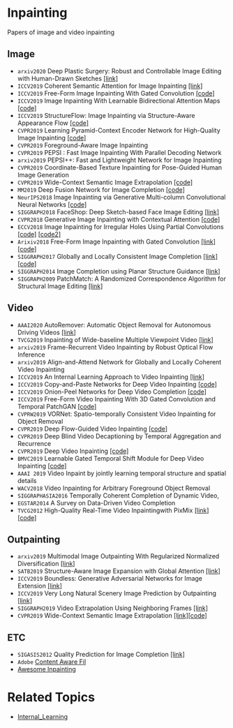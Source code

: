 # Inpainting
Papers of image and video inpainting

## Image
* `arxiv2020` Deep Plastic Surgery: Robust and Controllable Image Editing with Human-Drawn Sketches [[link]](https://arxiv.org/pdf/2001.02890.pdf)
* `ICCV2019` Coherent Semantic Attention for Image Inpainting [[link]]()
* `ICCV2019` Free-Form Image Inpainting With Gated Convolution [[code]](https://github.com/JiahuiYu/generative_inpainting)
* `ICCV2019` Image Inpainting With Learnable Bidirectional Attention Maps [[code]](https://github.com/PaddlePaddle/models/tree/develop/PaddleCV/Research/inpainting-lbam)
* `ICCV2019` StructureFlow: Image Inpainting via Structure-Aware Appearance Flow [[code]](https://github.com/RenYurui/StructureFlow)
* `CVPR2019` Learning Pyramid-Context Encoder Network for High-Quality Image Inpainting [[code]](https://github.com/researchmm/PEN-Net-for-Inpainting)
* `CVPR2019` Foreground-Aware Image Inpainting
* `CVPR2019` PEPSI : Fast Image Inpainting With Parallel Decoding Network
* `arxiv2019` PEPSI++: Fast and Lightweight Network for Image Inpainting
* `CVPR2019` Coordinate-Based Texture Inpainting for Pose-Guided Human Image Generation
* `CVPR2019` Wide-Context Semantic Image Extrapolation [[code]](https://github.com/shepnerd/outpainting_srn)
* `MM2019` Deep Fusion Network for Image Completion [[code]](https://github.com/hughplay/DFNet)
* `NeurIPS2018` Image Inpainting via Generative Multi-column Convolutional Neural Networks [[code]](https://github.com/shepnerd/inpainting_gmcnn)
* `SIGGRAPH2018` FaceShop: Deep Sketch-based Face Image Editing [[link]](https://home.inf.unibe.ch/~porteni/projects/faceshop/)
* `CVPR2018` Generative Image Inpainting with Contextual Attention [[code]](https://github.com/JiahuiYu/generative_inpainting)
* `ECCV2018` Image Inpainting for Irregular Holes Using Partial Convolutions [[code]](https://github.com/NVIDIA/partialconv) [[code2]](https://github.com/MathiasGruber/PConv-Keras)
* `Arixiv2018` Free-Form Image Inpainting with Gated Convolution [[link]](http://jiahuiyu.com/deepfill2/)[[code]](https://github.com/JiahuiYu/generative_inpainting)
* `SIGGRAPH2017` Globally and Locally Consistent Image Completion [[link]](http://iizuka.cs.tsukuba.ac.jp/projects/completion/en/)[[code]](https://github.com/satoshiiizuka/siggraph2017_inpainting)
* `SIGGRAPH2014` Image Completion using Planar Structure Guidance [[link]](https://www.microsoft.com/en-us/research/wp-content/uploads/2017/01/structure_completion_small.pdf)
* `SIGGRAPH2009` PatchMatch: A Randomized Correspondence Algorithm for Structural Image Editing [[link]](https://gfx.cs.princeton.edu/pubs/Barnes_2009_PAR/)

## Video
* `AAAI2020` AutoRemover: Automatic Object Removal for Autonomous Driving Videos [[link]](http://www.cad.zju.edu.cn/home/weiweixu/weiweixu_en.htm)
* `TVCG2019` Inpainting of Wide-baseline Multiple Viewpoint Video [[link]](http://personal.ee.surrey.ac.uk/Personal/J.Collomosse/pubs/Gilbert-TVCG-2019.pdf)
* `arxiv2019` Frame-Recurrent Video Inpainting by Robust Optical Flow Inference
* `arxiv2019` Align-and-Attend Network for Globally and Locally Coherent Video Inpainting
* `ICCV2019` An Internal Learning Approach to Video Inpainting [[link]](https://cs.stanford.edu/~haotianz/publications/video_inpainting/)
* `ICCV2019` Copy-and-Paste Networks for Deep Video Inpainting [[code]](https://github.com/shleecs/Copy-and-Paste-Networks-for-Deep-Video-Inpainting)
* `ICCV2019` Onion-Peel Networks for Deep Video Completion [[code]](https://github.com/seoungwugoh/opn-demo)
* `ICCV2019` Free-Form Video Inpainting With 3D Gated Convolution and Temporal PatchGAN [[code]](https://github.com/amjltc295/Free-Form-Video-Inpainting)
* `CVPRW2019` VORNet: Spatio-temporally Consistent Video Inpainting for Object Removal
* `CVPR2019` Deep Flow-Guided Video Inpainting [[code]](https://github.com/nbei/Deep-Flow-Guided-Video-Inpainting)
* `CVPR2019` Deep Blind Video Decaptioning by Temporal Aggregation and Recurrence
* `CVPR2019` Deep Video Inpainting [[code]](https://github.com/mcahny/Deep-Video-Inpainting)
* `BMVC2019` Learnable Gated Temporal Shift Module for Deep Video Inpainting [[code]](https://github.com/amjltc295/Free-Form-Video-Inpainting)
* `AAAI 2019` Video Inpaint by jointly learning temporal structure and spatial details
* `WACV2018` Video Inpainting for Arbitrary Foreground Object Removal
* `SIGGRAPHASIA2016` Temporally Coherent Completion of Dynamic Video,
* `EGSTAR2014` A Survey on Data-Driven Video Completion
* `TVCG2012` High-Quality Real-Time Video Inpaintingwith PixMix [[link]](https://ieeexplore.ieee.org/document/6714519)[[code]](https://github.com/Mugichoko445/PixMix-Inpainting)


## Outpainting
* `arxiv2019` Multimodal Image Outpainting With Regularized Normalized Diversification [[link]](https://arxiv.org/pdf/1910.11481.pdf)
* `SATB2019` Structure-Aware Image Expansion with Global Attention [[link]](https://dl.acm.org/citation.cfm?id=3365161)
* `ICCV2019` Boundless: Generative Adversarial Networks for Image Extension [[link]](https://sites.google.com/view/boundless-iccv/home)
* `ICCV2019` Very Long Natural Scenery Image Prediction by Outpainting [[link]](http://openaccess.thecvf.com/content_ICCV_2019/papers/Yang_Very_Long_Natural_Scenery_Image_Prediction_by_Outpainting_ICCV_2019_paper.pdf)
* `SIGGRAPH2019` Video Extrapolation Using Neighboring Frames [[link]](https://vml.kaist.ac.kr/main/international/individual/157)
* `CVPR2019` Wide-Context Semantic Image Extrapolation [[link]](http://jiaya.me/papers/imgextrapolation_cvpr19.pdf)[[code]](https://github.com/shepnerd/outpainting_srn)


## ETC
* `SIGASIS2012` Quality Prediction for Image Completion [[link]](http://johanneskopf.de/publications/completion/)
* `Adobe` [Content Aware Fil](https://research.adobe.com/project/content-aware-fill/)
* [Awesome Inpainting](https://github.com/1900zyh/Awesome-Image-Inpainting)


# Related Topics
 - [Internal_Learning](./subtopics/internal_learning/)
